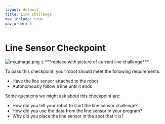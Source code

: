 ```yaml
---
layout: default
title: Line Challenge
nav_include: true
nav_order: 5
---
```

# Line Sensor Checkpoint

<img src="{{ '/_assets/images/my_image.png' | prepend: site.baseurl }}" alt="my_image.png :(">
***replace with picture of current line challenge***

To pass this checkpoint, your robot should meet the following requirements:

* Have the line sensor attached to the robot
* Autonomously follow a line until it ends

Some questions we might ask about this checkpoint are:

* How did you tell your robot to start the line sensor challenge?
* How did you use the data from the line sensor in your program?
* Why did you place the line sensor in the spot that it is?